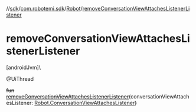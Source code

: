 //[sdk](../../../index.md)/[com.robotemi.sdk](../index.md)/[Robot](index.md)/[removeConversationViewAttachesListenerListener](remove-conversation-view-attaches-listener-listener.md)

# removeConversationViewAttachesListenerListener

[androidJvm]\

@UiThread

~~fun~~ [~~removeConversationViewAttachesListenerListener~~](remove-conversation-view-attaches-listener-listener.md)~~(~~conversationViewAttachesListener: [Robot.ConversationViewAttachesListener](-conversation-view-attaches-listener/index.md)~~)~~
